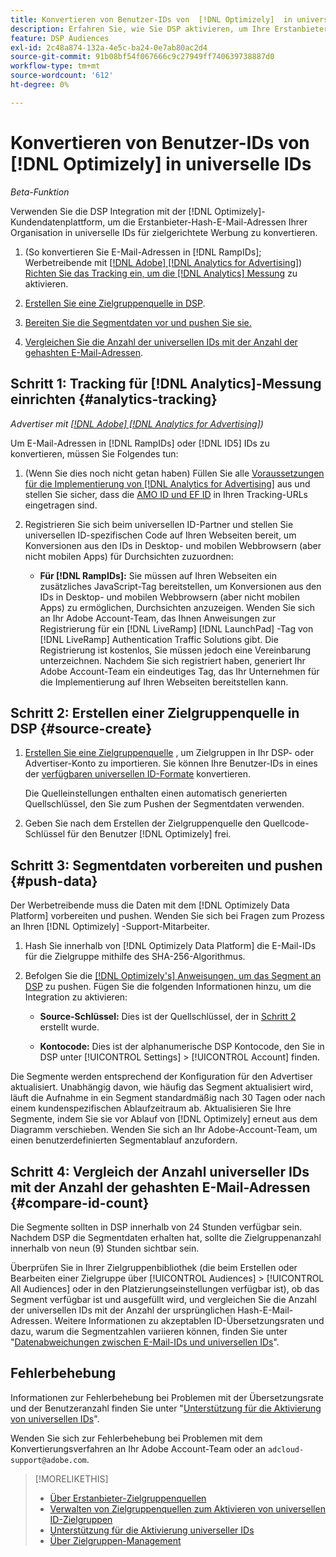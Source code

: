 ```yaml
---
title: Konvertieren von Benutzer-IDs von  [!DNL Optimizely]  in universelle IDs
description: Erfahren Sie, wie Sie DSP aktivieren, um Ihre Erstanbietersegmente zu erfassen. [!DNL Optimizely]
feature: DSP Audiences
exl-id: 2c48a874-132a-4e5c-ba24-0e7ab80ac2d4
source-git-commit: 91b08bf54f067666c9c27949ff740639738887d0
workflow-type: tm+mt
source-wordcount: '612'
ht-degree: 0%

---
```


# Konvertieren von Benutzer-IDs von [!DNL Optimizely] in universelle IDs

*Beta-Funktion*

Verwenden Sie die DSP Integration mit der [!DNL Optimizely]-Kundendatenplattform, um die Erstanbieter-Hash-E-Mail-Adressen Ihrer Organisation in universelle IDs für zielgerichtete Werbung zu konvertieren.

1. (So konvertieren Sie E-Mail-Adressen in [!DNL RampIDs]<!-- or [!DNL ID5] IDs -->; Werbetreibende mit [[!DNL Adobe] [!DNL Analytics for Advertising]](/help/integrations/analytics/overview.md)) [Richten Sie das Tracking ein, um die  [!DNL Analytics] Messung](#analytics-tracking) zu aktivieren.

1. [Erstellen Sie eine Zielgruppenquelle in DSP](#source-create).

1. [Bereiten Sie die Segmentdaten vor und pushen Sie sie.](#push-data)

1. [Vergleichen Sie die Anzahl der universellen IDs mit der Anzahl der gehashten E-Mail-Adressen](#compare-id-count).

## Schritt 1: Tracking für [!DNL Analytics]-Messung einrichten {#analytics-tracking}

*Advertiser mit [[!DNL Adobe] [!DNL Analytics for Advertising]](/help/integrations/analytics/overview.md))*

Um E-Mail-Adressen in [!DNL RampIDs] oder [!DNL ID5] IDs zu konvertieren, müssen Sie Folgendes tun:

1. (Wenn Sie dies noch nicht getan haben) Füllen Sie alle [Voraussetzungen für die Implementierung von [!DNL Analytics for Advertising]](/help/integrations/analytics/prerequisites.md) aus und stellen Sie sicher, dass die [AMO ID und EF ID](/help/integrations/analytics/ids.md) in Ihren Tracking-URLs eingetragen sind.

1. Registrieren Sie sich beim universellen ID-Partner und stellen Sie universellen ID-spezifischen Code auf Ihren Webseiten bereit, um Konversionen aus den IDs in Desktop- und mobilen Webbrowsern (aber nicht mobilen Apps) für Durchsichten zuzuordnen:

   * **Für [!DNL RampIDs]:** Sie müssen auf Ihren Webseiten ein zusätzliches JavaScript-Tag bereitstellen, um Konversionen aus den IDs in Desktop- und mobilen Webbrowsern (aber nicht mobilen Apps) zu ermöglichen, Durchsichten anzuzeigen. Wenden Sie sich an Ihr Adobe Account-Team, das Ihnen Anweisungen zur Registrierung für ein [!DNL LiveRamp] [!DNL LaunchPad] -Tag von [!DNL LiveRamp] Authentication Traffic Solutions gibt. Die Registrierung ist kostenlos, Sie müssen jedoch eine Vereinbarung unterzeichnen. Nachdem Sie sich registriert haben, generiert Ihr Adobe Account-Team ein eindeutiges Tag, das Ihr Unternehmen für die Implementierung auf Ihren Webseiten bereitstellen kann.

## Schritt 2: Erstellen einer Zielgruppenquelle in DSP {#source-create}

1. [Erstellen Sie eine Zielgruppenquelle](source-manage.md) , um Zielgruppen in Ihr DSP- oder Advertiser-Konto zu importieren. Sie können Ihre Benutzer-IDs in eines der [verfügbaren universellen ID-Formate](source-about.md) konvertieren.

   Die Quelleinstellungen enthalten einen automatisch generierten Quellschlüssel, den Sie zum Pushen der Segmentdaten verwenden.

1. Geben Sie nach dem Erstellen der Zielgruppenquelle den Quellcode-Schlüssel für den Benutzer [!DNL Optimizely] frei.

## Schritt 3: Segmentdaten vorbereiten und pushen {#push-data}

Der Werbetreibende muss die Daten mit dem [!DNL Optimizely Data Platform] vorbereiten und pushen. Wenden Sie sich bei Fragen zum Prozess an Ihren [!DNL Optimizely] -Support-Mitarbeiter.

1. Hash Sie innerhalb von [!DNL Optimizely Data Platform] die E-Mail-IDs für die Zielgruppe mithilfe des SHA-256-Algorithmus.

1. Befolgen Sie die [[!DNL Optimizely's] Anweisungen, um das Segment an DSP](https://support.optimizely.com/hc/en-us/articles/27974930963981-Integrate-Adobe-Ads) zu pushen. Fügen Sie die folgenden Informationen hinzu, um die Integration zu aktivieren:

   * **Source-Schlüssel:** Dies ist der Quellschlüssel, der in [Schritt 2](#source-create) erstellt wurde.

   * **Kontocode:** Dies ist der alphanumerische DSP Kontocode, den Sie in DSP unter [!UICONTROL Settings] > [!UICONTROL Account] finden.

Die Segmente werden entsprechend der Konfiguration für den Advertiser aktualisiert. Unabhängig davon, wie häufig das Segment aktualisiert wird, läuft die Aufnahme in ein Segment standardmäßig nach 30 Tagen oder nach einem kundenspezifischen Ablaufzeitraum ab. Aktualisieren Sie Ihre Segmente, indem Sie sie vor Ablauf von [!DNL Optimizely] erneut aus dem Diagramm verschieben. Wenden Sie sich an Ihr Adobe-Account-Team, um einen benutzerdefinierten Segmentablauf anzufordern.

## Schritt 4: Vergleich der Anzahl universeller IDs mit der Anzahl der gehashten E-Mail-Adressen {#compare-id-count}

Die Segmente sollten in DSP innerhalb von 24 Stunden verfügbar sein. Nachdem DSP die Segmentdaten erhalten hat, sollte die Zielgruppenanzahl innerhalb von neun (9) Stunden sichtbar sein.

Überprüfen Sie in Ihrer Zielgruppenbibliothek (die beim Erstellen oder Bearbeiten einer Zielgruppe über [!UICONTROL Audiences] > [!UICONTROL All Audiences] oder in den Platzierungseinstellungen verfügbar ist), ob das Segment verfügbar ist und ausgefüllt wird, und vergleichen Sie die Anzahl der universellen IDs mit der Anzahl der ursprünglichen Hash-E-Mail-Adressen. Weitere Informationen zu akzeptablen ID-Übersetzungsraten und dazu, warum die Segmentzahlen variieren können, finden Sie unter &quot;[Datenabweichungen zwischen E-Mail-IDs und universellen IDs](#universal-ids-data-variances)&quot;.

## Fehlerbehebung

Informationen zur Fehlerbehebung bei Problemen mit der Übersetzungsrate und der Benutzeranzahl finden Sie unter &quot;[Unterstützung für die Aktivierung von universellen IDs](/help/dsp/audiences/universal-ids.md)&quot;.

Wenden Sie sich zur Fehlerbehebung bei Problemen mit dem Konvertierungsverfahren an Ihr Adobe Account-Team oder an `adcloud-support@adobe.com`.

>[!MORELIKETHIS]
>
>* [Über Erstanbieter-Zielgruppenquellen](/help/dsp/audiences/sources/source-about.md)
>* [Verwalten von Zielgruppenquellen zum Aktivieren von universellen ID-Zielgruppen](source-manage.md)
>* [Unterstützung für die Aktivierung universeller IDs](/help/dsp/audiences/universal-ids.md)
>* [Über Zielgruppen-Management](/help/dsp/audiences/audience-about.md)

